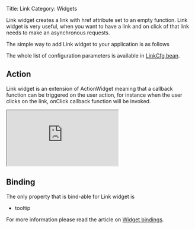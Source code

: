 Title: Link
Category: Widgets

Link widget creates a link with href attribute set to an empty function.
Link widget is very useful, when you want to have a link and on click of that link needs to make an asynchronous requests.

The simple way to add Link widget to your application is as follows

<script src='http://snippets.ariatemplates.com/snippets/github.com/ariatemplates/documentation-code/snippets/widgets/link/Snippet.tpl?tag=wgtLinkSnippet1&lang=at&outdent=true'></script>

The whole list of configuration parameters is available in [LinkCfg bean](http://ariatemplates.com/api/#aria.widgets.CfgBeans:LinkCfg).

## Action

Link widget is an extension of ActionWidget meaning that a callback function can be triggered on the user action, for instance when the user clicks on the link, onClick callback function will be invoked.

<script src='http://snippets.ariatemplates.com/snippets/github.com/ariatemplates/documentation-code/snippets/widgets/link/Snippet.tpl?tag=wgtLinkSnippet2&lang=at&outdent=true'></script>

<iframe class='samples' src='http://snippets.ariatemplates.com/samples/github.com/ariatemplates/documentation-code/samples/widgets/link/' ></iframe>

## Binding

The only property that is bind-able for Link widget is

* tooltip

For more information please read the article on [Widget bindings](widget_bindings).